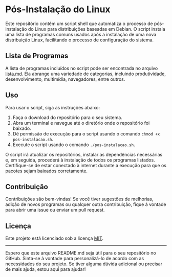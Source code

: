 # Pós-Instalação do Linux

Este repositório contém um script shell que automatiza o processo de pós-instalação do Linux para distribuições baseadas em Debian. O script instala uma lista de programas comuns usados após a instalação de uma nova distribuição Linux, facilitando o processo de configuração do sistema.

## Lista de Programas

A lista de programas incluídos no script pode ser encontrada no arquivo [lista.md](lista.md). Ela abrange uma variedade de categorias, incluindo produtividade, desenvolvimento, multimídia, navegadores, entre outros.

## Uso

Para usar o script, siga as instruções abaixo:

1. Faça o download do repositório para o seu sistema.
2. Abra um terminal e navegue até o diretório onde o repositório foi baixado.
3. Dê permissão de execução para o script usando o comando `chmod +x pos-instalacao.sh`.
4. Execute o script usando o comando `./pos-instalacao.sh`.

O script irá atualizar os repositórios, instalar as dependências necessárias e, em seguida, procederá à instalação de todos os programas listados. Certifique-se de estar conectado à internet durante a execução para que os pacotes sejam baixados corretamente.

## Contribuição

Contribuições são bem-vindas! Se você tiver sugestões de melhorias, adição de novos programas ou qualquer outra contribuição, fique à vontade para abrir uma issue ou enviar um pull request.

## Licença

Este projeto está licenciado sob a licença [MIT](LICENSE).

---

Espero que este arquivo README.md seja útil para o seu repositório no GitHub. Sinta-se à vontade para personalizá-lo de acordo com as necessidades do seu projeto. Se tiver alguma dúvida adicional ou precisar de mais ajuda, estou aqui para ajudar!

